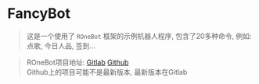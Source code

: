 # FancyBot

> 这是一个使用了 `ROneBot` 框架的示例机器人程序, 包含了20多种命令, 例如: 点歌, 今日人品, 签到...

> ROneBot项目地址: [Gitlab](https://repo.rtast.cn/RTAkland/ronebot) [Github](https://github.com/RTAkland/ROneBot)  
> Github上的项目可能不是最新版本, 最新版本在Gitlab